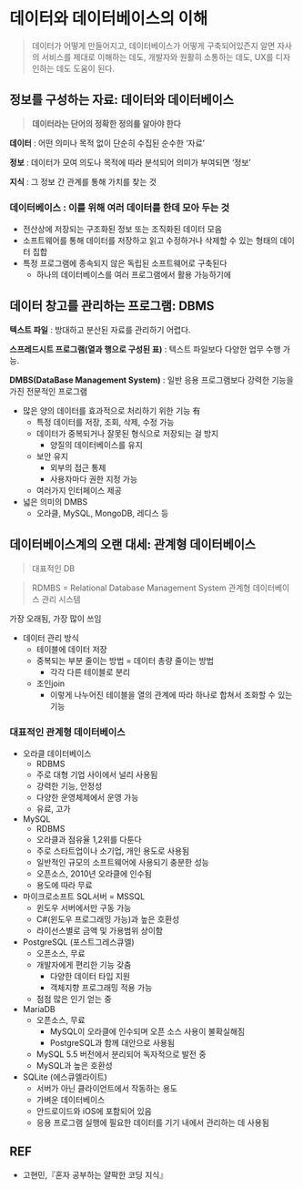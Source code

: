 # 데이터와 데이터베이스의 이해

> 데이터가 어떻게 만들어지고, 데이터베이스가 어떻게 구축되어있즌지 알면 자사의 서비스를 제대로 이해하는 데도, 개발자와 원활히 소통하는 데도, UX를 디자인하는 데도 도움이 된다.

## 정보를 구성하는 자료: 데이터와 데이터베이스

> **데이터라는 단어의 정확한 정의를 알아야 한다**

**데이터** : 어떤 의미나 목적 없이 단순히 수집된 순수한 ‘자료’

**정보** : 데이터가 모여 의도나 목적에 따라 분석되어 의미가 부여되면 ‘정보’

**지식** : 그 정보 간 관계를 통해 가치를 찾는 것

### **데이터베이스** : 이를 위해 여러 데이터를 한데 모아 두는 것

- 전산상에 저장되는 구조화된 정보 또는 조직화된 데이터 모음
- 소프트웨어를 통해 데이터를 저장하고 읽고 수정하거나 삭제할 수 있는 형태의 데이터 집합
- 특정 프로그램에 종속되지 않은 독립된 소프트웨어로 구축된다
  - 하나의 데이터베이스를 여러 프로그램에서 활용 가능하기에

## 데이터 창고를 관리하는 프로그램: DBMS

**텍스트 파일** : 방대하고 분산된 자료를 관리하기 어렵다.

**스프레드시트 프로그램(열과 행으로 구성된 표)** : 텍스트 파일보다 다양한 업무 수행 가능.

**DMBS(DataBase Management System)** : 일반 응용 프로그램보다 강력한 기능을 가진 전문적인 프로그램

- 많은 양의 데이터를 효과적으로 처리하기 위한 기능 有
  - 특정 데이터를 저장, 조회, 삭제, 수정 가능
  - 데이터가 중복되거나 잘못된 형식으로 저장되는 걸 방지
    - 양질의 데이터베이스를 유지
  - 보안 유지
    - 외부의 접근 통제
    - 사용자마다 권한 지정 가능
  - 여러가지 인터페이스 제공
- 넓은 의미의 DMBS
  - 오라클, MySQL, MongoDB, 레디스 등

## 데이터베이스계의 오랜 대세: 관계형 데이터베이스

> 대표적인 DB

> RDMBS = Relational Database Management System
> 관계형 데이터베이스 관리 시스템

가장 오래됨, 가장 많이 쓰임

- 데이터 관리 방식
  - 테이블에 데이터 저장
  - 중복되는 부분 줄이는 방법 = 데이터 총량 줄이는 방법
    - 각각 다른 테이블로 분리
  - 조인join
    - 이렇게 나누어진 테이블을 열의 관계에 따라 하나로 합쳐서 조화할 수 있는 기능

### 대표적인 관계형 데이터베이스

- 오라클 데이터베이스
  - RDBMS
  - 주로 대형 기업 사이에서 널리 사용됨
  - 강력한 기능, 안정성
  - 다양한 운영체제에서 운영 가능
  - 유료, 고가
- MySQL
  - RDBMS
  - 오라클과 점유율 1,2위를 다툰다
  - 주로 스타트업이나 소기업, 개인 용도로 사용됨
  - 일반적인 규모의 소프트웨어에 사용되기 충분한 성능
  - 오픈소스, 2010년 오라클에 인수됨
  - 용도에 따라 무료
- 마이크로소프트 SQL서버 = MSSQL
  - 윈도우 서버에서만 구동 가능
  - C#(윈도우 프로그래밍 가능)과 높은 호환성
  - 라이선스별로 금액 및 가용범위 상이함
- PostgreSQL (포스트그레스큐엘)
  - 오픈소스, 무료
  - 개발자에게 편리한 기능 갖춤
    - 다양한 데이터 타입 지원
    - 객체지향 프로그래밍 적용 가능
  - 점점 많은 인기 얻는 중
- MariaDB
  - 오픈소스, 무료
    - MySQL이 오라클에 인수되며 오픈 소스 사용이 불확실해짐
    - PostgreSQL과 함께 대안으로 사용됨
  - MySQL 5.5 버전에서 분리되어 독자적으로 발전 중
  - MySQL과 높은 호환성
- SQLite (에스큐엘라이트)
  - 서버가 아닌 클라이언트에서 작동하는 용도
  - 가벼운 데이터베이스
  - 안드로이드와 iOS에 포함되어 있음
  - 응용 프로그램 실행에 필요한 데이터를 기기 내에서 관리하는 데 사용됨

## REF

- 고현민,『혼자 공부하는 얄팍한 코딩 지식』
